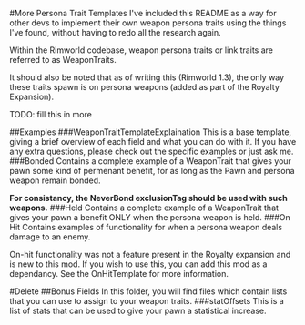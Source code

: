 ﻿#More Persona Trait Templates
I've included this README as a way for other devs to implement their own weapon persona traits using the things I've found, without having to redo all the research again.

Within the Rimworld codebase, weapon persona traits or link traits are referred to as WeaponTraits. 

It should also be noted that as of writing this (Rimworld 1.3), the only way these traits spawn is on persona weapons (added as part of the Royalty Expansion).

TODO: fill this in more 

##Examples
###WeaponTraitTemplateExplaination
This is a base template, giving a brief overview of each field and what you can do with it. If you have any extra questions, please check out the specific examples or just ask me.
###Bonded
Contains a complete example of a WeaponTrait that gives your pawn some kind of permenant benefit, for as long as the Pawn and persona weapon remain bonded.

**For consistancy, the NeverBond exclusionTag should be used with such weapons.**
###Held
Contains a complete example of a WeaponTrait that gives your pawn a benefit ONLY when the persona weapon is held.
###On Hit
Contains examples of functionality for when a persona weapon deals damage to an enemy. 

On-hit functionality was not a feature present in the Royalty expansion and is new to this mod. 
If you wish to use this, you can add this mod as a dependancy. See the OnHitTemplate for more information.

#Delete
##Bonus Fields
In this folder, you will find files which contain lists that you can use to assign to your weapon traits.
###statOffsets
This is a list of stats that can be used to give your pawn a statistical increase.